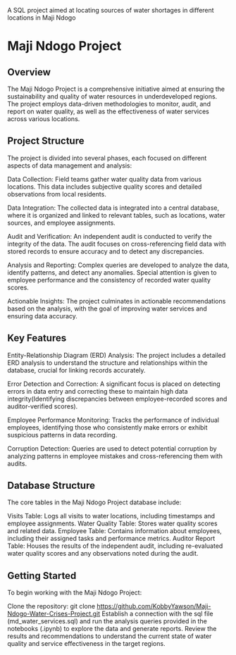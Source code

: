 A SQL project aimed at locating sources of water shortages in different locations in Maji Ndogo

# Maji Ndogo Project
## Overview
The Maji Ndogo Project is a comprehensive initiative aimed at ensuring the sustainability and quality of water resources in underdeveloped regions. The project employs data-driven methodologies to monitor, audit, and report on water quality, as well as the effectiveness of water services across various locations.

## Project Structure
The project is divided into several phases, each focused on different aspects of data management and analysis:

Data Collection: Field teams gather water quality data from various locations. This data includes subjective quality scores and detailed observations from local residents.

Data Integration: The collected data is integrated into a central database, where it is organized and linked to relevant tables, such as locations, water sources, and employee assignments.

Audit and Verification: An independent audit is conducted to verify the integrity of the data. The audit focuses on cross-referencing field data with stored records to ensure accuracy and to detect any discrepancies.

Analysis and Reporting: Complex queries are developed to analyze the data, identify patterns, and detect any anomalies. Special attention is given to employee performance and the consistency of recorded water quality scores.

Actionable Insights: The project culminates in actionable recommendations based on the analysis, with the goal of improving water services and ensuring data accuracy.

## Key Features
Entity-Relationship Diagram (ERD) Analysis: The project includes a detailed ERD analysis to understand the structure and relationships within the database, crucial for linking records accurately.

Error Detection and Correction: A significant focus is placed on detecting errors in data entry and correcting these to maintain high data integrity(Identifying discrepancies between employee-recorded scores and auditor-verified scores).

Employee Performance Monitoring: Tracks the performance of individual employees, identifying those who consistently make errors or exhibit suspicious patterns in data recording.

Corruption Detection: Queries are used to detect potential corruption by analyzing patterns in employee mistakes and cross-referencing them with audits.

## Database Structure
The core tables in the Maji Ndogo Project database include:

Visits Table: Logs all visits to water locations, including timestamps and employee assignments.
Water Quality Table: Stores water quality scores and related data.
Employee Table: Contains information about employees, including their assigned tasks and performance metrics.
Auditor Report Table: Houses the results of the independent audit, including re-evaluated water quality scores and any observations noted during the audit.

## Getting Started
To begin working with the Maji Ndogo Project:

Clone the repository: git clone https://github.com/KobbyYawson/Maji-Ndogo-Water-Crises-Project.git
Establish a connection with the sql file (md_water_services.sql) and run the analysis queries provided in the notebooks (.ipynb) to explore the data and generate reports.
Review the results and recommendations to understand the current state of water quality and service effectiveness in the target regions.

